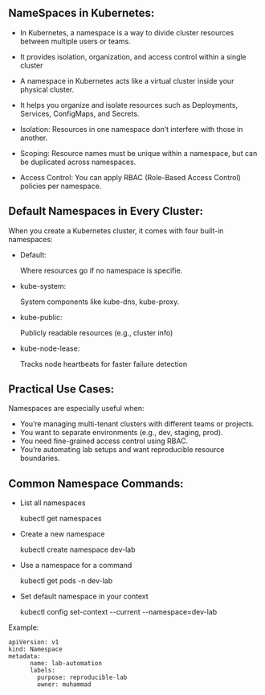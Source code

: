 NameSpaces in Kubernetes:
-------------------------

* In Kubernetes, a namespace is a way to divide cluster resources between multiple users or teams.
* It provides isolation, organization, and access control within a single cluster

* A namespace in Kubernetes acts like a virtual cluster inside your physical cluster. 
* It helps you organize and isolate resources such as Deployments, Services, ConfigMaps, and Secrets.
* Isolation: Resources in one namespace don’t interfere with those in another.
* Scoping: Resource names must be unique within a namespace, but can be duplicated across namespaces.
* Access Control: You can apply RBAC (Role-Based Access Control) policies per namespace.

Default Namespaces in Every Cluster:
------------------------------------

When you create a Kubernetes cluster, it comes with four built-in namespaces:

* Default:

    Where resources go if no namespace is specifie.

* kube-system:
     
    System components like kube-dns, kube-proxy.

* kube-public:
   
   Publicly readable resources (e.g., cluster info)

* kube-node-lease:

    Tracks node heartbeats for faster failure detection


Practical Use Cases:
--------------------

Namespaces are especially useful when:

* You’re managing multi-tenant clusters with different teams or projects.
* You want to separate environments (e.g., dev, staging, prod).
* You need fine-grained access control using RBAC.
* You’re automating lab setups and want reproducible resource boundaries.

Common Namespace Commands:
---------------------------

* List all namespaces

     kubectl get namespaces

* Create a new namespace
 
    kubectl create namespace dev-lab

* Use a namespace for a command
   
     kubectl get pods -n dev-lab

* Set default namespace in your context

    kubectl config set-context --current --namespace=dev-lab

Example:
 

	apiVersion: v1
	kind: Namespace
	metadata:
          name: lab-automation
          labels:
            purpose: reproducible-lab
            owner: muhammad
